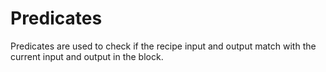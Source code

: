 # Predicates
Predicates are used to check if the recipe input and output match with the current input and output in the block.